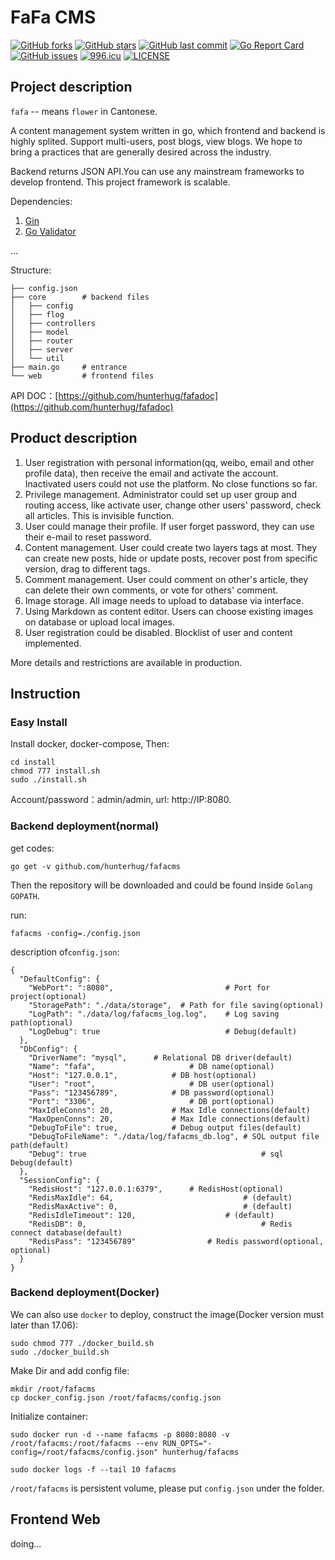 # FaFa CMS

[![GitHub forks](https://img.shields.io/github/forks/hunterhug/fafacms.svg?style=social&label=Forks)](https://github.com/hunterhug/fafacms/network)
[![GitHub stars](https://img.shields.io/github/stars/hunterhug/fafacms.svg?style=social&label=Stars)](https://github.com/hunterhug/fafacms/stargazers)
[![GitHub last commit](https://img.shields.io/github/last-commit/hunterhug/fafacms.svg)](https://github.com/hunterhug/fafacms)
[![Go Report Card](https://goreportcard.com/badge/github.com/hunterhug/fafacms)](https://goreportcard.com/report/github.com/hunterhug/fafacms)
[![GitHub issues](https://img.shields.io/github/issues/hunterhug/fafacms.svg)](https://github.com/hunterhug/fafacms/issues)
[![996.icu](https://img.shields.io/badge/link-996.icu-red.svg)](https://996.icu) 
[![LICENSE](https://img.shields.io/badge/license-Anti%20996-blue.svg)](https://github.com/996icu/996.ICU/blob/master/LICENSE)

## Project description

`fafa` -- means `flower` in Cantonese.

A content management system written in go, which frontend and backend is highly splited. Support multi-users, post blogs, view blogs. We hope to bring a practices that are generally desired across the industry.

Backend returns JSON API.You can use any mainstream frameworks to develop frontend. This project framework is scalable.

Dependencies:

1. [Gin](https://github.com/gin-gonic/gin)
2. [Go Validator](https://github.com/go-playground/validator)

...

Structure:

```
├── config.json 
├── core    	# backend files
│   ├── config      
│   ├── flog        
│   ├── controllers 
│   ├── model       
│   ├── router     
│   ├── server      
│   └── util        
├── main.go 	# entrance
└── web  		# frontend files
```

API DOC：[https://github.com/hunterhug/fafadoc](https://github.com/hunterhug/fafadoc)

## Product description

1. User registration with personal information(qq, weibo, email and other profile data), then receive the email and activate the account. Inactivated users could not use the platform. No close functions so far.
2. Privilege management. Administrator could set up user group and routing access, like activate user, change other users' password, check all articles. This is invisible function.
3. User could manage their profile. If user forget password, they can use their e-mail to reset password. 
4. Content management. User could create two layers tags at most. They can create new posts, hide or update posts, recover post from specific version, drag to different tags.
5. Comment management. User could comment on other's article, they can delete their own comments, or vote for others' comment.
6. Image storage. All image needs to upload to database via interface. 
7. Using Markdown as content editor. Users can choose existing images on database or upload local images.
8. User registration could be disabled. Blocklist of user and content implemented.

More details and restrictions are available in production.

## Instruction

### Easy Install

Install docker, docker-compose, Then:

```
cd install
chmod 777 install.sh
sudo ./install.sh
```

Account/password：admin/admin, url: http://IP:8080.

### Backend deployment(normal)

get codes:

```
go get -v github.com/hunterhug/fafacms
```

Then the repository will be downloaded and could be found inside `Golang GOPATH`.

run:

```
fafacms -config=./config.json
```

description of`config.json`:

```
{
  "DefaultConfig": {
    "WebPort": ":8080", 				    	# Port for project(optional)
    "StoragePath": "./data/storage",  # Path for file saving(optional)
    "LogPath": "./data/log/fafacms_log.log", 	# Log saving path(optional)
    "LogDebug": true   					        # Debug(default)
  },
  "DbConfig": {
    "DriverName": "mysql",  	# Relational DB driver(default)
    "Name": "fafa", 					# DB name(optional)
    "Host": "127.0.0.1", 			# DB host(optional)
    "User": "root", 					# DB user(optional)
    "Pass": "123456789", 			# DB password(optional)
    "Port": "3306", 					# DB port(optional)
    "MaxIdleConns": 20, 			# Max Idle connections(default)
    "MaxOpenConns": 20, 			# Max Idle connections(default)
    "DebugToFile": true, 			# Debug output files(default)
    "DebugToFileName": "./data/log/fafacms_db.log", # SQL output file path(default)
    "Debug": true 										# sql Debug(default)
  },
  "SessionConfig": {
    "RedisHost": "127.0.0.1:6379", 		# RedisHost(optional)
    "RedisMaxIdle": 64, 							# (default)
    "RedisMaxActive": 0, 							# (default)
    "RedisIdleTimeout": 120, 					# (default)
    "RedisDB": 0, 										# Redis connect database(default)
    "RedisPass": "123456789"   				# Redis password(optional, optional)
  }
}
```

### Backend deployment(Docker)

We can also use `docker` to deploy, construct the image(Docker version must later than 17.06):

```
sudo chmod 777 ./docker_build.sh
sudo ./docker_build.sh
````

Make Dir and add config file:

```
mkdir /root/fafacms
cp docker_config.json /root/fafacms/config.json
```

Initialize container:

```
sudo docker run -d --name fafacms -p 8080:8080 -v /root/fafacms:/root/fafacms --env RUN_OPTS="-config=/root/fafacms/config.json" hunterhug/fafacms

sudo docker logs -f --tail 10 fafacms
```

`/root/fafacms` is persistent volume, please put `config.json` under the folder.

## Frontend Web

doing...